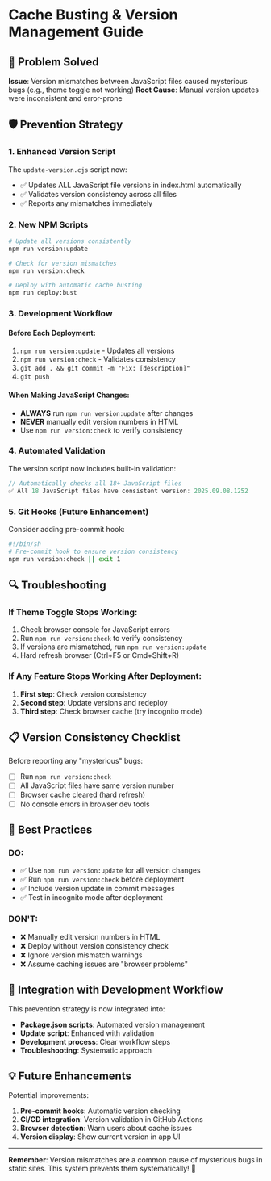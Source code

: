 # Cache Busting & Version Management Guide

## 🚨 **Problem Solved**
**Issue**: Version mismatches between JavaScript files caused mysterious bugs (e.g., theme toggle not working)
**Root Cause**: Manual version updates were inconsistent and error-prone

## 🛡️ **Prevention Strategy**

### **1. Enhanced Version Script**
The `update-version.cjs` script now:
- ✅ Updates ALL JavaScript file versions in index.html automatically
- ✅ Validates version consistency across all files
- ✅ Reports any mismatches immediately

### **2. New NPM Scripts**
```bash
# Update all versions consistently
npm run version:update

# Check for version mismatches
npm run version:check

# Deploy with automatic cache busting
npm run deploy:bust
```

### **3. Development Workflow**

#### **Before Each Deployment**:
1. `npm run version:update` - Updates all versions
2. `npm run version:check` - Validates consistency
3. `git add . && git commit -m "Fix: [description]"`
4. `git push`

#### **When Making JavaScript Changes**:
- **ALWAYS** run `npm run version:update` after changes
- **NEVER** manually edit version numbers in HTML
- Use `npm run version:check` to verify consistency

### **4. Automated Validation**

The version script now includes built-in validation:
```javascript
// Automatically checks all 18+ JavaScript files
✅ All 18 JavaScript files have consistent version: 2025.09.08.1252
```

### **5. Git Hooks (Future Enhancement)**
Consider adding pre-commit hook:
```bash
#!/bin/sh
# Pre-commit hook to ensure version consistency
npm run version:check || exit 1
```

## 🔍 **Troubleshooting**

### **If Theme Toggle Stops Working**:
1. Check browser console for JavaScript errors
2. Run `npm run version:check` to verify consistency
3. If versions are mismatched, run `npm run version:update`
4. Hard refresh browser (Ctrl+F5 or Cmd+Shift+R)

### **If Any Feature Stops Working After Deployment**:
1. **First step**: Check version consistency
2. **Second step**: Update versions and redeploy
3. **Third step**: Check browser cache (try incognito mode)

## 📋 **Version Consistency Checklist**

Before reporting any "mysterious" bugs:
- [ ] Run `npm run version:check`
- [ ] All JavaScript files have same version number
- [ ] Browser cache cleared (hard refresh)
- [ ] No console errors in browser dev tools

## 🎯 **Best Practices**

### **DO**:
- ✅ Use `npm run version:update` for all version changes
- ✅ Run `npm run version:check` before deployment
- ✅ Include version update in commit messages
- ✅ Test in incognito mode after deployment

### **DON'T**:
- ❌ Manually edit version numbers in HTML
- ❌ Deploy without version consistency check
- ❌ Ignore version mismatch warnings
- ❌ Assume caching issues are "browser problems"

## 🔄 **Integration with Development Workflow**

This prevention strategy is now integrated into:
- **Package.json scripts**: Automated version management
- **Update script**: Enhanced with validation
- **Development process**: Clear workflow steps
- **Troubleshooting**: Systematic approach

## 💡 **Future Enhancements**

Potential improvements:
1. **Pre-commit hooks**: Automatic version checking
2. **CI/CD integration**: Version validation in GitHub Actions
3. **Browser detection**: Warn users about cache issues
4. **Version display**: Show current version in app UI

---

**Remember**: Version mismatches are a common cause of mysterious bugs in static sites. This system prevents them systematically! 🎯
